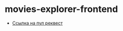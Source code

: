 # movies-explorer-frontend

-   [Ссылка на пул реквест](https://github.com/kdolgonosov/movies-explorer-frontend/pull/2)
